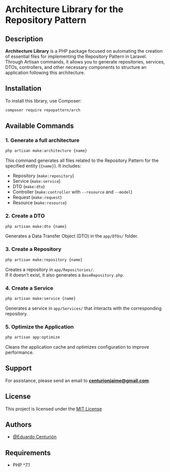 # Architecture Library for the Repository Pattern

## Description

**Architecture Library** is a PHP package focused on automating the creation of essential files for implementing the Repository Pattern in Laravel.  
Through Artisan commands, it allows you to generate repositories, services, DTOs, controllers, and other necessary components to structure an application following this architecture.

## Installation

To install this library, use Composer:

```bash
composer require repopattern/arch
```

## Available Commands

### 1. Generate a full architecture

```bash
php artisan make:architecture {name}
```

This command generates all files related to the Repository Pattern for the specified entity (`{name}`). It includes:

- Repository (`make:repository`)
- Service (`make:service`)
- DTO (`make:dto`)
- Controller (`make:controller` with `--resource` and `--model`)
- Request (`make:request`)
- Resource (`make:resource`)

### 2. Create a DTO

```bash
php artisan make:dto {name}
```

Generates a Data Transfer Object (DTO) in the `app/DTOs/` folder.

### 3. Create a Repository

```bash
php artisan make:repository {name}
```

Creates a repository in `app/Repositories/`.  
If it doesn’t exist, it also generates a `BaseRepository.php`.

### 4. Create a Service

```bash
php artisan make:service {name}
```

Generates a service in `app/Services/` that interacts with the corresponding repository.

### 5. Optimize the Application

```bash
php artisan app:optimize
```

Cleans the application cache and optimizes configuration to improve performance.

## Support

For assistance, please send an email to **centurionjaime@gmail.com**.

## License

This project is licensed under the [MIT License](https://choosealicense.com/licenses/mit/)

## Authors

- [@Eduardo Centurión](https://www.github.com/JaimeC-coder)

## Requirements

- PHP ^7.1
 
 